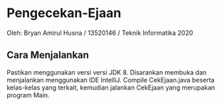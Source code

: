 # Pengecekan-Ejaan
 Oleh: Bryan Amirul Husna / 13520146 / Teknik Informatika 2020<br>
## Cara Menjalankan
Pastikan menggunakan versi versi JDK 8. Disarankan membuka dan menjalankan menggunakan IDE IntelliJ. Compile CekEjaan.java beserta kelas-kelas yang terkait, kemudian jalankan CekEjaan yang merupakan program Main.

